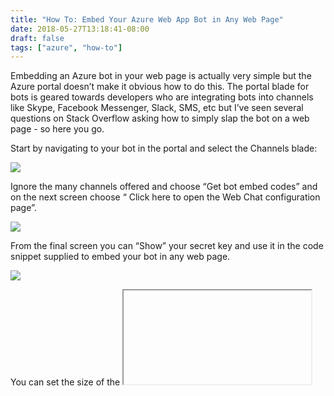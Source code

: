 ```yaml
---
title: "How To: Embed Your Azure Web App Bot in Any Web Page"
date: 2018-05-27T13:18:41-08:00
draft: false
tags: ["azure", "how-to"]
---
```


Embedding an Azure bot in your web page is actually very simple but the Azure portal doesn’t make it obvious how to do this. The portal blade for bots is geared towards developers who are integrating bots into channels like Skype, Facebook Messenger, Slack, SMS, etc but I’ve seen several questions on Stack Overflow asking how to simply slap the bot on a web page - so here you go.

Start by navigating to your bot in the portal and select the Channels blade:

![](https://cdn-images-1.medium.com/max/2000/1*g1twn4ISo3MVyRM-hBlPww.png)

Ignore the many channels offered and choose “Get bot embed codes” and on the next screen choose “ Click here to open the Web Chat configuration page”.

![](https://cdn-images-1.medium.com/max/2324/1*DfrBjvg_bIB37u8gMTIBJw.png)

From the final screen you can “Show” your secret key and use it in the code snippet supplied to embed your bot in any web page.

![](https://cdn-images-1.medium.com/max/2000/1*JQ5wxySbvIbfqZs8WOn1IQ.png)

You can set the size of the <iframe> with ‘width’ and ‘height’ tags or add a class to position and size the frame with CSS and off you go.

**Note**: This isn’t as secure as using Channels or the REST endpoint because your key will be visible in the DOM to anyone who cares to inspect your web site. This would allow others to embed your bot in their web page which may not be acceptable depending on your use case.
